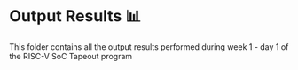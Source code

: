 # Output Results 📊
This folder contains all the output results performed during week 1 - day 1 of the RISC-V SoC Tapeout program
